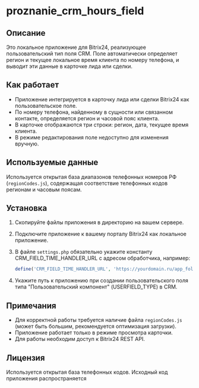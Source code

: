# proznanie_crm_hours_field

## Описание

Это локальное приложение для Bitrix24, реализующее пользовательский тип поля CRM. Поле автоматически определяет регион и текущее локальное время клиента по номеру телефона, и выводит эти данные в карточке лида или сделки.

## Как работает

- Приложение интегрируется в карточку лида или сделки Bitrix24 как пользовательское поле.
- По номеру телефона, найденному в сущности или связанном контакте, определяется регион и часовой пояс клиента.
- В карточке отображаются три строки: регион, дата, текущее время клиента.
- В режиме редактирования поле недоступно для изменения вручную.

## Используемые данные

Используется открытая база диапазонов телефонных номеров РФ (`regionCodes.js`), содержащая соответствие телефонных кодов регионам и часовым поясам.

## Установка

1. Скопируйте файлы приложения в директорию на вашем сервере.
2. Подключите приложение к вашему порталу Bitrix24 как локальное приложение.

3. В файле `settings.php` обязательно укажите константу CRM_FIELD_TIME_HANDLER_URL с адресом обработчика, например:

   ```php
   define('CRM_FIELD_TIME_HANDLER_URL', 'https://yourdomain.ru/app_folder/app.php');
   ```

4. Укажите путь к приложению при создании пользовательского поля типа "Пользовательский компонент" (USERFIELD_TYPE) в CRM.

## Примечания

- Для корректной работы требуется наличие файла `regionCodes.js` (может быть большим, рекомендуется оптимизация загрузки).
- Приложение работает только в режиме просмотра карточки.
- Для работы необходим доступ к Bitrix24 REST API.

## Лицензия

Используется открытая база телефонных кодов. Исходный код приложения распространяется
